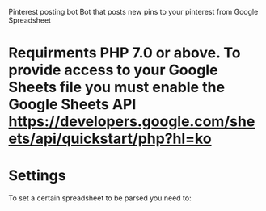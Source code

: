 Pinterest posting bot
Bot that posts new pins to your pinterest from Google Spreadsheet

# Requirments PHP 7.0 or above. To provide access to your Google Sheets file you must enable the Google Sheets API https://developers.google.com/sheets/api/quickstart/php?hl=ko

# Settings
To set a certain spreadsheet to be parsed you need to: